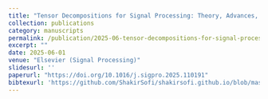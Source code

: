 ```yaml
---
title: "Tensor Decompositions for Signal Processing: Theory, Advances, and Applications"
collection: publications
category: manuscripts
permalink: /publication/2025-06-tensor-decompositions-for-signal-processing-theory-advances-and-applications
excerpt: ""
date: 2025-06-01
venue: "Elsevier (Signal Processing)"
slidesurl: ''
paperurl: "https://doi.org/10.1016/j.sigpro.2025.110191"
bibtexurl: 'https://github.com/ShakirSofi/shakirsofi.github.io/blob/master/files/bibtex.bib'
---
```

